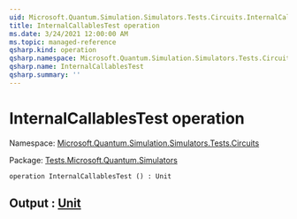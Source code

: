 ```yaml
---
uid: Microsoft.Quantum.Simulation.Simulators.Tests.Circuits.InternalCallablesTest
title: InternalCallablesTest operation
ms.date: 3/24/2021 12:00:00 AM
ms.topic: managed-reference
qsharp.kind: operation
qsharp.namespace: Microsoft.Quantum.Simulation.Simulators.Tests.Circuits
qsharp.name: InternalCallablesTest
qsharp.summary: ''
---
```


# InternalCallablesTest operation

Namespace: [Microsoft.Quantum.Simulation.Simulators.Tests.Circuits](xref:Microsoft.Quantum.Simulation.Simulators.Tests.Circuits)

Package: [Tests.Microsoft.Quantum.Simulators](https://nuget.org/packages/Tests.Microsoft.Quantum.Simulators)




```qsharp
operation InternalCallablesTest () : Unit
```


## Output : [Unit](xref:microsoft.quantum.lang-ref.unit)

